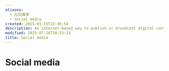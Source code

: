 ```yaml
---
aliases:
  - 社交媒体
  - Social media
created: 2025-01-15T22:30:54
description: An internet-based way to publish or broadcast digital content that readers can fully interact with. Anyone can publish social media
modified: 2025-07-16T20:53:13
title: Social media
---
```


# Social media
